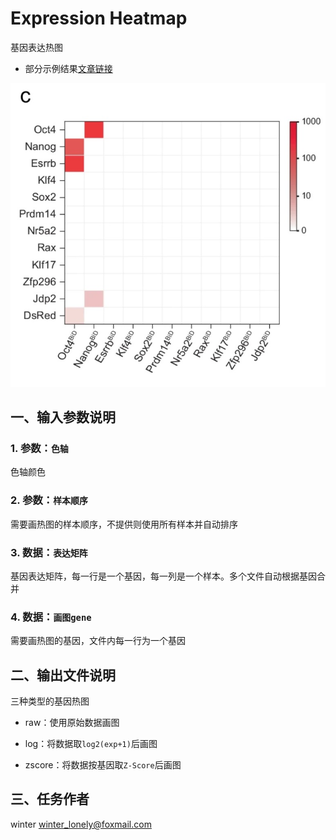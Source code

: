 # Expression Heatmap

基因表达热图

- 部分示例结果[文章链接](https://www.nature.com/articles/s41467-024-50551-2)

![Example](./docs/expression_heatmap/example.jpg)


## 一、输入参数说明

### 1. 参数：`色轴`

色轴颜色

### 2. 参数：`样本顺序`

需要画热图的样本顺序，不提供则使用所有样本并自动排序

### 3. 数据：`表达矩阵`

基因表达矩阵，每一行是一个基因，每一列是一个样本。多个文件自动根据基因合并

### 4. 数据：`画图gene`

需要画热图的基因，文件内每一行为一个基因

## 二、输出文件说明

三种类型的基因热图

- raw：使用原始数据画图

- log：将数据取`log2(exp+1)`后画图

- zscore：将数据按基因取`Z-Score`后画图
    
## 三、任务作者

winter <winter_lonely@foxmail.com>
